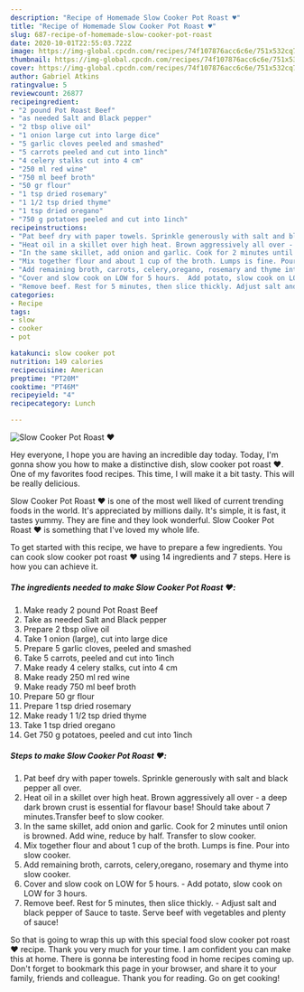 ```yaml
---
description: "Recipe of Homemade Slow Cooker Pot Roast ♥️"
title: "Recipe of Homemade Slow Cooker Pot Roast ♥️"
slug: 687-recipe-of-homemade-slow-cooker-pot-roast
date: 2020-10-01T22:55:03.722Z
image: https://img-global.cpcdn.com/recipes/74f107876acc6c6e/751x532cq70/slow-cooker-pot-roast-♥️-recipe-main-photo.jpg
thumbnail: https://img-global.cpcdn.com/recipes/74f107876acc6c6e/751x532cq70/slow-cooker-pot-roast-♥️-recipe-main-photo.jpg
cover: https://img-global.cpcdn.com/recipes/74f107876acc6c6e/751x532cq70/slow-cooker-pot-roast-♥️-recipe-main-photo.jpg
author: Gabriel Atkins
ratingvalue: 5
reviewcount: 26877
recipeingredient:
- "2 pound Pot Roast Beef"
- "as needed Salt and Black pepper"
- "2 tbsp olive oil"
- "1 onion large cut into large dice"
- "5 garlic cloves peeled and smashed"
- "5 carrots peeled and cut into 1inch"
- "4 celery stalks cut into 4 cm"
- "250 ml red wine"
- "750 ml beef broth"
- "50 gr flour"
- "1 tsp dried rosemary"
- "1 1/2 tsp dried thyme"
- "1 tsp dried oregano"
- "750 g potatoes peeled and cut into 1inch"
recipeinstructions:
- "Pat beef dry with paper towels. Sprinkle generously with salt and black pepper all over."
- "Heat oil in a skillet over high heat. Brown aggressively all over - a deep dark brown crust is essential for flavour base! Should take about 7 minutes.Transfer beef to slow cooker."
- "In the same skillet, add onion and garlic. Cook for 2 minutes until onion is browned. Add wine, reduce by half. Transfer to slow cooker."
- "Mix together flour and about 1 cup of the broth. Lumps is fine. Pour into slow cooker."
- "Add remaining broth, carrots, celery,oregano, rosemary and thyme into slow cooker."
- "Cover and slow cook on LOW for 5 hours.  Add potato, slow cook on LOW for 3 hours."
- "Remove beef. Rest for 5 minutes, then slice thickly. Adjust salt and black pepper of Sauce to taste. Serve beef with vegetables and plenty of sauce!"
categories:
- Recipe
tags:
- slow
- cooker
- pot

katakunci: slow cooker pot 
nutrition: 149 calories
recipecuisine: American
preptime: "PT20M"
cooktime: "PT46M"
recipeyield: "4"
recipecategory: Lunch

---
```



![Slow Cooker Pot Roast ♥️](https://img-global.cpcdn.com/recipes/74f107876acc6c6e/751x532cq70/slow-cooker-pot-roast-♥️-recipe-main-photo.jpg)

Hey everyone, I hope you are having an incredible day today. Today, I'm gonna show you how to make a distinctive dish, slow cooker pot roast ♥️. One of my favorites food recipes. This time, I will make it a bit tasty. This will be really delicious.



Slow Cooker Pot Roast ♥️ is one of the most well liked of current trending foods in the world. It's appreciated by millions daily. It's simple, it is fast, it tastes yummy. They are fine and they look wonderful. Slow Cooker Pot Roast ♥️ is something that I've loved my whole life.


To get started with this recipe, we have to prepare a few ingredients. You can cook slow cooker pot roast ♥️ using 14 ingredients and 7 steps. Here is how you can achieve it.

<!--inarticleads1-->

##### The ingredients needed to make Slow Cooker Pot Roast ♥️:

1. Make ready 2 pound Pot Roast Beef
1. Take as needed Salt and Black pepper
1. Prepare 2 tbsp olive oil
1. Take 1 onion (large), cut into large dice
1. Prepare 5 garlic cloves, peeled and smashed
1. Take 5 carrots, peeled and cut into 1inch
1. Make ready 4 celery stalks, cut into 4 cm
1. Make ready 250 ml red wine
1. Make ready 750 ml beef broth
1. Prepare 50 gr flour
1. Prepare 1 tsp dried rosemary
1. Make ready 1 1/2 tsp dried thyme
1. Take 1 tsp dried oregano
1. Get 750 g potatoes, peeled and cut into 1inch




<!--inarticleads2-->

##### Steps to make Slow Cooker Pot Roast ♥️:

1. Pat beef dry with paper towels. Sprinkle generously with salt and black pepper all over.
1. Heat oil in a skillet over high heat. Brown aggressively all over - a deep dark brown crust is essential for flavour base! Should take about 7 minutes.Transfer beef to slow cooker.
1. In the same skillet, add onion and garlic. Cook for 2 minutes until onion is browned. Add wine, reduce by half. Transfer to slow cooker.
1. Mix together flour and about 1 cup of the broth. Lumps is fine. Pour into slow cooker.
1. Add remaining broth, carrots, celery,oregano, rosemary and thyme into slow cooker.
1. Cover and slow cook on LOW for 5 hours.  - Add potato, slow cook on LOW for 3 hours.
1. Remove beef. Rest for 5 minutes, then slice thickly. - Adjust salt and black pepper of Sauce to taste. Serve beef with vegetables and plenty of sauce!




So that is going to wrap this up with this special food slow cooker pot roast ♥️ recipe. Thank you very much for your time. I am confident you can make this at home. There is gonna be interesting food in home recipes coming up. Don't forget to bookmark this page in your browser, and share it to your family, friends and colleague. Thank you for reading. Go on get cooking!
